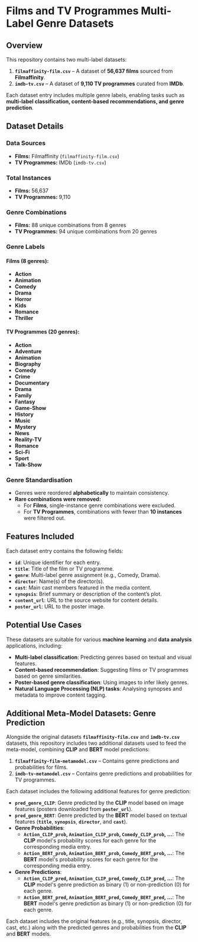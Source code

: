 # Films and TV Programmes Multi-Label Genre Datasets  

## Overview  

This repository contains two multi-label datasets:  
1. **`filmaffinity-film.csv`** – A dataset of **56,637 films** sourced from **Filmaffinity**.  
2. **`imdb-tv.csv`** – A dataset of **9,110 TV programmes** curated from **IMDb**.

Each dataset entry includes multiple genre labels, enabling tasks such as **multi-label classification, content-based recommendations, and genre prediction**.  



## Dataset Details  

### Data Sources  
- **Films:** Filmaffinity (`filmaffinity-film.csv`)  
- **TV Programmes:** IMDb (`imdb-tv.csv`)

### Total Instances  
- **Films:** 56,637  
- **TV Programmes:** 9,110  

### Genre Combinations  
- **Films:** 88 unique combinations from 8 genres  
- **TV Programmes:** 94 unique combinations from 20 genres

### Genre Labels

#### Films (8 genres):
- **Action**
- **Animation**
- **Comedy**
- **Drama**
- **Horror**
- **Kids**
- **Romance**
- **Thriller**

#### TV Programmes (20 genres):
- **Action**
- **Adventure**
- **Animation**
- **Biography**
- **Comedy**
- **Crime**
- **Documentary**
- **Drama**
- **Family**
- **Fantasy**
- **Game-Show**
- **History**
- **Music**
- **Mystery**
- **News**
- **Reality-TV**
- **Romance**
- **Sci-Fi**
- **Sport**
- **Talk-Show**

### Genre Standardisation  
- Genres were reordered **alphabetically** to maintain consistency.  
- **Rare combinations were removed:**  
  - For **Films**, single-instance genre combinations were excluded.  
  - For **TV Programmes**, combinations with fewer than **10 instances** were filtered out.  

## Features Included  

Each dataset entry contains the following fields:  

- **`id`**: Unique identifier for each entry.  
- **`title`**: Title of the film or TV programme.  
- **`genre`**: Multi-label genre assignment (e.g., Comedy, Drama).  
- **`director`**: Name(s) of the director(s).  
- **`cast`**: Main cast members featured in the media content.  
- **`synopsis`**: Brief summary or description of the content’s plot.  
- **`content_url`**: URL to the source website for content details.  
- **`poster_url`**: URL to the poster image.  

## Potential Use Cases  

These datasets are suitable for various **machine learning** and **data analysis** applications, including:  

- **Multi-label classification**: Predicting genres based on textual and visual features.  
- **Content-based recommendation**: Suggesting films or TV programmes based on genre similarities.  
- **Poster-based genre classification**: Using images to infer likely genres.  
- **Natural Language Processing (NLP) tasks**: Analysing synopses and metadata to improve content tagging.  

## Additional Meta-Model Datasets: Genre Prediction

Alongside the original datasets **`filmaffinity-film.csv`** and **`imdb-tv.csv`** datasets, this repository includes two additional datasets used to feed the meta-model, combining **CLIP** and **BERT** model predictions:

1. **`filmaffinity-film-metamodel.csv`** – Contains genre predictions and probabilities for films.
2. **`imdb-tv-metamodel.csv`** – Contains genre predictions and probabilities for TV programmes.

Each dataset includes the following additional features for genre prediction:

- **`pred_genre_CLIP`**: Genre predicted by the **CLIP** model based on image features (posters downloaded from **`poster_url`**).
- **`pred_genre_BERT`**: Genre predicted by the **BERT** model based on textual features (**`title`**, **`synopsis`**, **`director`**, and **`cast`**).
- **Genre Probabilities**:
  - **`Action_CLIP_prob`, `Animation_CLIP_prob`, `Comedy_CLIP_prob`, ...**: The **CLIP** model's probability scores for each genre for the corresponding media entry.
  - **`Action_BERT_prob`, `Animation_BERT_prob`, `Comedy_BERT_prob`, ...**: The **BERT** model's probability scores for each genre for the corresponding media entry.
- **Genre Predictions**:
  - **`Action_CLIP_pred`, `Animation_CLIP_pred`, `Comedy_CLIP_pred`, ...**: The **CLIP** model's genre prediction as binary (1) or non-prediction (0) for each genre.
  - **`Action_BERT_pred`, `Animation_BERT_pred`, `Comedy_BERT_pred`, ...**: The **BERT** model's genre prediction as binary (1) or non-prediction (0) for each genre.

Each dataset includes the original features (e.g., title, synopsis, director, cast, etc.) along with the predicted genres and probabilities from the **CLIP** and **BERT** models.

